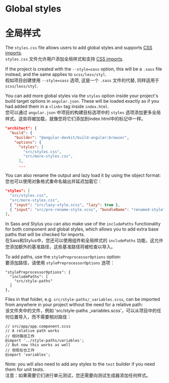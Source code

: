 # Global styles
# 全局样式

The `styles.css` file allows users to add global styles and supports
[CSS imports](https://developer.mozilla.org/en/docs/Web/CSS/@import).  
`styles.css` 文件允许用户添加全局样式和支持
[CSS imports](https://developer.mozilla.org/en/docs/Web/CSS/@import).

If the project is created with the `--style=sass` option, this will be a `.sass`
file instead, and the same applies to `scss/less/styl`.  
假如项目创建使用 `--style=sass` 选项, 这是一个 `.sass`
文件的代替, 同样适用于 `scss/less/styl`.

You can add more global styles via the `styles` option inside your project's build target options
in `angular.json`.
These will be loaded exactly as if you had added them in a `<link>` tag inside `index.html`.  
您可以通过 `angular.json` 中项目的构建目标选项中的 `styles` 选项添加更多全局样式。这些将被加载，就像您将它们添加到index.html中的<link>标记中一样。


```json
"architect": {
  "build": {
    "builder": "@angular-devkit/build-angular:browser",
    "options": {
      "styles": [
        "src/styles.css",
        "src/more-styles.css",
      ],
      ...
```

You can also rename the output and lazy load it by using the object format:  
您也可以使用对象格式重命名输出并延迟加载它：

```json
"styles": [
  "src/styles.css",
  "src/more-styles.css",
  { "input": "src/lazy-style.scss", "lazy": true },
  { "input": "src/pre-rename-style.scss", "bundleName": "renamed-style" },
],
```

In Sass and Stylus you can also make use of the `includePaths` functionality for both component and
global styles, which allows you to add extra base paths that will be checked for imports.  
在Sass和Stylus中，您还可以使用组件和全局样式的 `includePaths` 功能，这允许您添加额外的基准路径，这些基准路径将被检查以导入。

To add paths, use the `stylePreprocessorOptions` option:  
要添加路径，请使用 `stylePreprocessorOptions` 选项：

```
"stylePreprocessorOptions": {
  "includePaths": [
    "src/style-paths"
  ]
},
```

Files in that folder, e.g. `src/style-paths/_variables.scss`, can be imported from anywhere in your
project without the need for a relative path:  
该文件夹中的文件，例如 'src/style-paths _variables.scss'，可以从项目中的任何位置导入，而不需要相对路径：

```
// src/app/app.component.scss
// A relative path works
// 相对路径工作
@import '../style-paths/variables';
// But now this works as well
// 但现在也工作
@import 'variables';
```

Note: you will also need to add any styles to the `test` builder if you need them for unit tests.  
注意：如果需要它们进行单元测试，您还需要向测试生成器添加任何样式。
